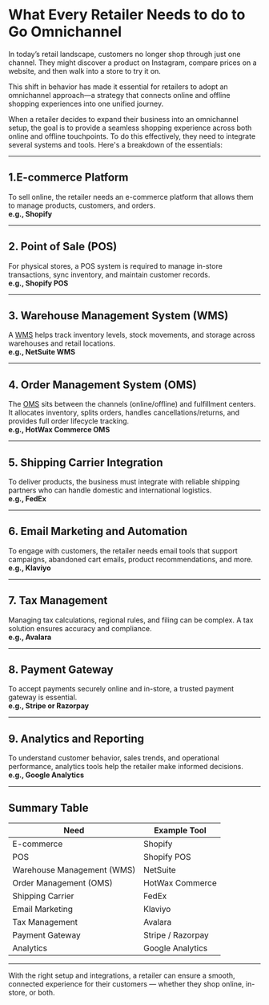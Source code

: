 # What Every Retailer Needs to do to Go Omnichannel

In today’s retail landscape, customers no longer shop through just one channel. They might discover a product on Instagram, compare prices on a website, and then walk into a store to try it on.

This shift in behavior has made it essential for retailers to adopt an omnichannel approach—a strategy that connects online and offline shopping experiences into one unified journey.

When a retailer decides to expand their business into an omnichannel setup, the goal is to provide a seamless shopping experience across both online and offline touchpoints. To do this effectively, they need to integrate several systems and tools. Here's a breakdown of the essentials:

---

## 1.E-commerce Platform
To sell online, the retailer needs an e-commerce platform that allows them to manage products, customers, and orders.  
**e.g., Shopify**

---

## 2. Point of Sale (POS)  
For physical stores, a POS system is required to manage in-store transactions, sync inventory, and maintain customer records.  
**e.g., Shopify POS**

---

## 3. Warehouse Management System (WMS)  
A [WMS](wms.md) helps track inventory levels, stock movements, and storage across warehouses and retail locations.  
**e.g., NetSuite WMS**

---

## 4. Order Management System (OMS)
 
The [OMS](oms.md) sits between the channels (online/offline) and fulfillment centers. It allocates inventory, splits orders, handles cancellations/returns, and provides full order lifecycle tracking.  
**e.g., HotWax Commerce OMS**

---

## 5. Shipping Carrier Integration  
To deliver products, the business must integrate with reliable shipping partners who can handle domestic and international logistics.  
**e.g., FedEx**

---

## 6. Email Marketing and Automation  
To engage with customers, the retailer needs email tools that support campaigns, abandoned cart emails, product recommendations, and more.  
**e.g., Klaviyo**

---

## 7. Tax Management  
Managing tax calculations, regional rules, and filing can be complex. A tax solution ensures accuracy and compliance.  
**e.g., Avalara**

---

## 8. Payment Gateway  
To accept payments securely online and in-store, a trusted payment gateway is essential.  
**e.g., Stripe or Razorpay**

---

## 9. Analytics and Reporting  
To understand customer behavior, sales trends, and operational performance, analytics tools help the retailer make informed decisions.  
**e.g., Google Analytics**

---

## Summary Table

| Need                       | Example Tool         |
|----------------------------|----------------------|
| E-commerce                 | Shopify              |
| POS                        | Shopify POS          |
| Warehouse Management (WMS) | NetSuite             |
| Order Management (OMS)     | HotWax Commerce      |
| Shipping Carrier           | FedEx                |
| Email Marketing            | Klaviyo              |
| Tax Management             | Avalara              |
| Payment Gateway            | Stripe / Razorpay    |
| Analytics                  | Google Analytics     |

---

With the right setup and integrations, a retailer can ensure a smooth, connected experience for their customers — whether they shop online, in-store, or both.
